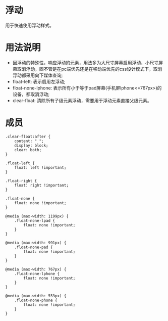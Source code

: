 # 浮动

用于快速使用浮动样式。

# 用法说明
+ 因浮动的特殊性，响应浮动的元素，用法多为大尺寸屏幕启用浮动，小尺寸屏幕取消浮动，固不管是在pc端优先还是在移动端优先的css设计模式下，取消浮动都采用向下媒体查询;
+ float-left: 表示启用左浮动;
+ float-none-lphone: 表示所有小于等于pad屏幕(手机屏lphone<=767px>)的设备，都取消浮动;
+ clear-float: 清除所有子级元素浮动，需要用于浮动元素直接父级元素。

# 成员

```
.clear-float:after {
    content: " ";
    display: block;
    clear: both;
}

.float-left {
    float: left !important;
}

.float-right {
    float: right !important;
}

.float-none {
    float: none !important;
}

@media (max-width: 1199px) {
    .float-none-lpad {
        float: none !important;
    }
}

@media (max-width: 991px) {
    .float-none-pad {
        float: none !important;
    }
}

@media (max-width: 767px) {
    .float-none-lphone {
        float: none !important;
    }
}

@media (max-width: 553px) {
    .float-none-phone {
        float: none !important;
    }
}
```
